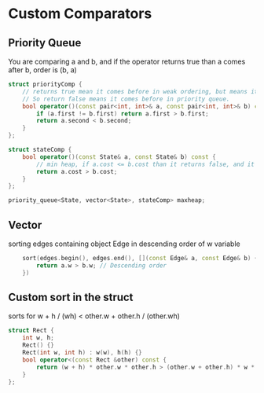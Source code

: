 # Custom Comparators


## Priority Queue

You are comparing a and b, and if the operator returns true than a comes after b, order is (b, a)

```cpp
struct priorityComp {
    // returns true mean it comes before in weak ordering, but means it comes after in priority queue.
    // So return false means it comes before in priority queue.
    bool operator()(const pair<int, int>& a, const pair<int, int>& b) const {
        if (a.first != b.first) return a.first > b.first;
        return a.second < b.second;
    }
};
```

```cpp
struct stateComp {
    bool operator()(const State& a, const State& b) const {
        // min heap, if a.cost <= b.cost than it returns false, and it knows the order is (a, b)
        return a.cost > b.cost;
    }
};

priority_queue<State, vector<State>, stateComp> maxheap;
```

## Vector 

sorting edges containing object Edge in descending order of w variable

```cpp
    sort(edges.begin(), edges.end(), [](const Edge& a, const Edge& b) {
        return a.w > b.w; // Descending order
    })
```

## Custom sort in the struct

sorts for w + h / (wh) < other.w + other.h / (other.wh)

```cpp
struct Rect {
    int w, h;
    Rect() {}
    Rect(int w, int h) : w(w), h(h) {}
    bool operator<(const Rect &other) const {
        return (w + h) * other.w * other.h > (other.w + other.h) * w * h;
    }
};
```

